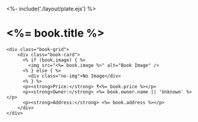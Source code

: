 <%- include('./layout/plate.ejs') %>
<link rel="stylesheet" href="/stylesheet/showBooks.css">
<body>
  <div class="container">
    <h1><%= book.title %></h1>
    
    <div class="book-grid">
        <div class="book-card">
          <% if (book.image) { %>
            <img src="<%= book.image %>" alt="Book Image" />
          <% } else { %>
            <div class="no-img">No Image</div>
          <% } %>
          <p><strong>Price:</strong> ₹<%= book.price %></p>
          <p><strong>Owner:</strong> <%= book.owner.name || 'Unknown' %></p>
          <p><strong>Address:</strong> <%= book.address %></p>
        </div>
    </div>
  </div>
</body>
</html>
